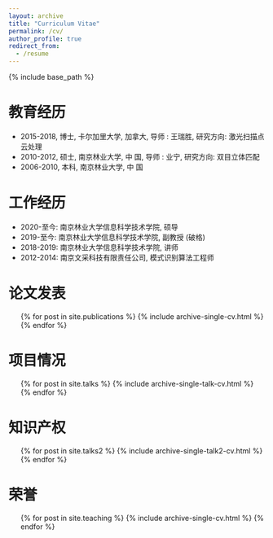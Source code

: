 ```yaml
---
layout: archive
title: "Curriculum Vitae"
permalink: /cv/
author_profile: true
redirect_from:
  - /resume
---
```


{% include base_path %}

教育经历
======
* 2015-2018, 博士, 卡尔加里大学, 加拿大, 导师 : 王瑞胜, 研究方向: 激光扫描点云处理
* 2010-2012, 硕士, 南京林业大学, 中 国, 导师 : 业宁, 研究方向: 双目立体匹配
* 2006-2010, 本科, 南京林业大学, 中 国 

工作经历
======
* 2020-至今: 南京林业大学信息科学技术学院, 硕导
* 2019-至今: 南京林业大学信息科学技术学院, 副教授 (破格)
* 2018-2019: 南京林业大学信息科学技术学院, 讲师
* 2012-2014: 南京文采科技有限责任公司, 模式识别算法工程师
  

论文发表
======
  <ul>{% for post in site.publications %}
    {% include archive-single-cv.html %}
  {% endfor %}</ul>
  
  
项目情况
======
 <ul>{% for post in site.talks %}
 {% include archive-single-talk-cv.html %}
  {% endfor %}</ul>
  
  
知识产权
======
 <ul>{% for post in site.talks2 %}
 {% include archive-single-talk2-cv.html %}
  {% endfor %}</ul>



荣誉
======
  <ul>{% for post in site.teaching %}
    {% include archive-single-cv.html %}
  {% endfor %}</ul>
  





